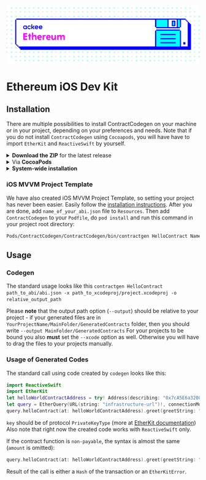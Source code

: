 ![ackee|Ethereum-iOS-Dev-Kit](Resources/ackee_git_ethereum.png)

# Ethereum iOS Dev Kit

## Installation

There are multiple possibilities to install ContractCodegen on your machine or in your project, depending on your preferences and needs. Note that if you do not install `ContractCodegen` using `Cocoapods`, you will have have to import `EtherKit` and `ReactiveSwift` by yourself.

<details>
<summary><strong>Download the ZIP</strong> for the latest release</summary>

* [Go to the GitHub page for the latest release](https://github.com/AckeeCZ/Ethereum-iOS-Dev-Kit/releases/latest)
* Download the `contractcodegen-x.y.z.zip` file associated with that release
* Extract the content of the zip archive in your project directory

We recommend that you **unarchive the ZIP inside your project directory** and **commit its content** to git. This way, **all coworkers will use the same version of ContractCodegen for this project**.

If you unarchived the ZIP file in a folder e.g. called `contractcodegen`, you can then invoke it like this:

```sh
contractcodegen/bin/contractcodegen …
```

---
</details>
<details>
<summary>Via <strong>CocoaPods</strong></summary>

If you're using CocoaPods, you can simply add `pod 'ContractCodegen'` to your `Podfile`.

This will download the `ContractCodegen` binaries and dependencies in `Pods/` during your next `pod install` execution.

Given that you can specify an exact version for ``ContractCodegen`` in your `Podfile`, this allows you to ensure **all coworkers will use the same version of ContractCodegen for this project**.

You can then invoke ContractCodegen from your terminal:
```sh
Pods/ContractCodegen/ContractCodegen/bin/contractcodegen …
```

_Note: ContractCodegen isn't really a pod, as it's not a library your code will depend on at runtime; so the installation via CocoaPods is just a trick that installs the ContractCodegen binaries in the Pods/ folder, but you won't see any swift files in the Pods/ContractCodegen group in your Xcode's Pods.xcodeproj. That's normal: the ContractCodegen binary is still present in that folder in the Finder._

---
</details>
<details>
<summary><strong>System-wide installation</strong></summary>

* [Go to the GitHub page for the latest release](https://github.com/AckeeCZ/Ethereum-iOS-Dev-Kit/releases/latest)
* Download the `contractcodegen-x.y.z.zip` file associated with that release
* Extract the content of the zip archive

1. `cd` into the unarchived directory 
2. `make install`
3. You then invoke contractgen simply with `contractgen ...`

</details>

### iOS MVVM Project Template

We have also created iOS MVVM Project Template, so setting your project has never been easier. 
Easily follow the [installation instructions](https://github.com/AckeeCZ/iOS-MVVM-ProjectTemplate).
After you are done, add `name_of_your_abi.json` file to `Resources`. Then add `ContractCodegen` to your `Podfile`, do `pod install` and run this command in your project root directory:
```sh
Pods/ContractCodegen/ContractCodegen/bin/contractgen HelloContract NameOfYourProject/Resources/abi.json -x NameOfYourProject.xcodeproj -o NameOfYourProject/Model/Generated/GeneraredContracts
```

## Usage

### Codegen
The standard usage looks like this `contractgen HelloContract path_to_abi/abi.json -x path_to_xcodeproj/project.xcodeproj -o relative_output_path`

Please <strong>note</strong> that the output path option (`--output`) should be relative to your project - if your generated files are in `YourProjectName/MainFolder/GeneratedContracts` folder, then you should write `--output MainFolder/GeneratedContracts`
For your projects to be bound you also <strong>must</strong> set the `--xcode` option as well. Otherwise you will have to drag the files to your projects manually.

### Usage of Generated Codes

The standard call using code created by `codegen` looks like this:
```swift
import ReactiveSwift
import EtherKit 
let helloWorldContractAddress = try! Address(describing: "0x7cA5E6a3200A758B146C17D4E3a4E47937e79Af5")
let query = EtherQuery(URL(string: "infrastructure-url")!, connectionMode: .http)
query.helloContract(at: helloWorldContractAddress).greet(greetString: "Greetings!").send(using: key, amount: Wei(1)).start()
``` 

`key` should be of protocol `PrivateKeyType` (more at [EtherKit documentation](https://github.com/Vaultio/EtherKit))
Also note that right now the created code works with `ReactiveSwift` only.

If the contract function is `non-payable`, the syntax is almost the same (`amount` is omitted):
```swift
query.helloContract(at: helloWorldContractAddress).greet(greetString: "Greetings!").send(using: key).start()
```

Result of the call is either a `Hash` of the transaction or an `EtherKitError`.
